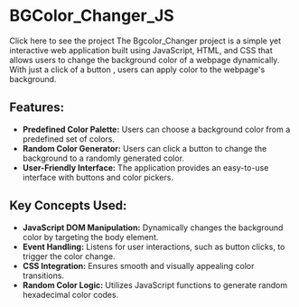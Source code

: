 # BGColor_Changer_JS
<href link="https://tanishqa11.github.io/BGColor_Changer_JS/">Click here to see the project</href>
The Bgcolor_Changer project is a simple yet interactive web application built using JavaScript, HTML, and CSS that allows users to change the background color of a webpage dynamically. With just a click of a button , users can apply color  to the webpage's background.
## Features:
* <b>Predefined Color Palette:</b> Users can choose a background color from a predefined set of colors.
* <b>Random Color Generator:</b> Users can click a button to change the background to a randomly generated color.
* <b>User-Friendly Interface:</b> The application provides an easy-to-use interface with buttons and color pickers.
## Key Concepts Used:
* <b>JavaScript DOM Manipulation:</b> Dynamically changes the background color by targeting the body element.
* <b>Event Handling:</b> Listens for user interactions, such as button clicks, to trigger the color change.
* <b>CSS Integration:</b> Ensures smooth and visually appealing color transitions.
* <b>Random Color Logic:</b> Utilizes JavaScript functions to generate random hexadecimal color codes.
